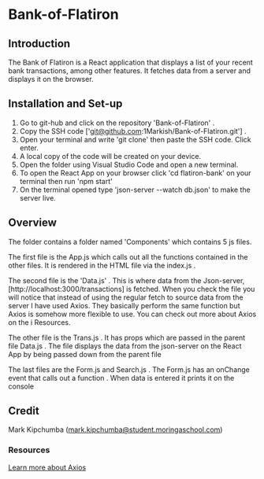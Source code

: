 # Bank-of-Flatiron

## Introduction

The Bank of Flatiron is a React application that displays a list of your recent bank transactions, among other features. It fetches data from a server and displays it on the browser.

## Installation and Set-up

1. Go to git-hub and click on the repository 'Bank-of-Flatiron' .
2. Copy the SSH code ['git@github.com:1Markish/Bank-of-Flatiron.git'] .
3. Open your terminal and write 'git clone' then paste the SSH code. Click enter.
4. A local copy of the code will be created on your device.
5. Open the folder using Visual Studio Code and open a new terminal.
6. To open the React App on your browser click 'cd flatiron-bank' on your terminal then run 'npm start'
7. On the terminal opened type 'json-server --watch db.json' to make the server live.

## Overview

The folder contains a folder named 'Components' which contains 5 js files. 

The first file is the App.js which calls out all the functions contained in the other files. It is rendered in the HTML file via the index.js .

The second file is the 'Data.js' . This is where data from the Json-server, [http://localhost:3000/transactions] is fetched. When you check the file you will notice that instead of using the regular fetch to source data from the server I have used Axios. They basically perform the same function but Axios is somehow more flexible to use. You can check out more about Axios on the i Resources.

The other file is the Trans.js . It has props which are passed in the parent file Data.js . The file displays the data from the json-server on the React App by being passed down from the parent file 

The last files are the Form.js and Search.js . The Form.js has an onChange event that calls out a function . When data is entered it prints it on the console 



## Credit

Mark Kipchumba (mark.kipchumba@student.moringaschool.com)



### Resources 
[Learn more about Axios](https://www.google.com/url?sa=t&rct=j&q=&esrc=s&source=web&cd=&cad=rja&uact=8&ved=2ahUKEwjAxs68t6-AAxWxVKQEHRRJBjcQFnoECBQQAQ&url=https%3A%2F%2Faxios-http.com%2Fdocs%2Fintro&usg=AOvVaw2PvxnspIDjCBDuIKnZiFWo&opi=89978449)